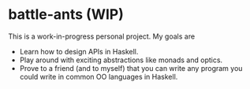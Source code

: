 # battle-ants (WIP)

This is a work-in-progress personal project. My goals are
- Learn how to design APIs in Haskell.
- Play around with exciting abstractions like monads and optics.
- Prove to a friend (and to myself) that you can write any program you could
  write in common OO languages in Haskell.
